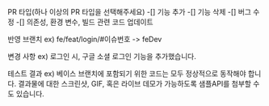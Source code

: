 PR 타입(하나 이상의 PR 타입을 선택해주세요)
-[] 기능 추가 
-[] 기능 삭제 
-[] 버그 수정 
-[] 의존성, 환경 변수, 빌드 관련 코드 업데이트

반영 브랜치
ex) fe/feat/login/#이슈번호 -> feDev

변경 사항
ex) 로그인 시, 구글 소셜 로그인 기능을 추가했습니다.

테스트 결과
ex) 베이스 브랜치에 포함되기 위한 코드는 모두 정상적으로 동작해야 합니다. 결과물에 대한 스크린샷, GIF, 혹은 라이브 데모가 가능하도록 샘플API를 첨부할 수도 있습니다.
